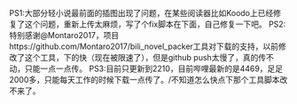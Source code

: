 PS1:大部分轻小说最前面的插图出现了问题，在某些阅读器比如Koodo上已经修复了这个问题，重新上传太麻烦，写了个fix脚本在下面，自己修复一下吧。
PS2:特别感谢@Montaro2017，项目https://github.com/Montaro2017/bili_novel_packer工具对下载的支持，以前修改了这个工具，下的快（现在被限速了），但是github push太慢了，真的传不动，只能一点一点传。
PS3:目前只更新到2210，目前哔哩最新的是4469，足足2000多，只能每天工作的时候下载一点传了。/不知道怎么快点下那个工具脚本改不来了。
